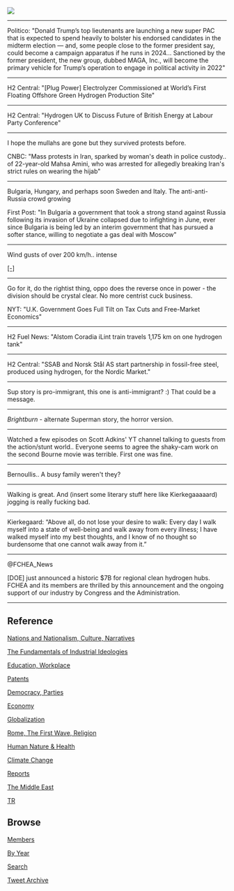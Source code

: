 <img src="https://drive.google.com/uc?export=view&id=1B2wf9R7AMH1d7Vw6e2mucLbIQ5NSjir7"/>

---

Politico: "Donald Trump’s top lieutenants are launching a new super
PAC that is expected to spend heavily to bolster his endorsed
candidates in the midterm election — and, some people close to the
former president say, could become a campaign apparatus if he runs in
2024... Sanctioned by the former president, the new group, dubbed
MAGA, Inc., will become the primary vehicle for Trump’s operation to
engage in political activity in 2022"

---

H2 Central: "[Plug Power] Electrolyzer Commissioned at World’s First
Floating Offshore Green Hydrogen Production Site"

---

H2 Central: "Hydrogen UK to Discuss Future of British Energy at Labour
Party Conference"

---

I hope the mullahs are gone but they survived protests before. 

CNBC: "Mass protests in Iran, sparked by woman's death in police
custody.. of 22-year-old Mahsa Amini, who was arrested for allegedly
breaking Iran's strict rules on wearing the hijab"

---

Bulgaria, Hungary, and perhaps soon Sweden and Italy. The
anti-anti-Russia crowd growing

First Post: "In Bulgaria a government that took a strong stand against
Russia following its invasion of Ukraine collapsed due to infighting
in June, ever since Bulgaria is being led by an interim government
that has pursued a softer stance, willing to negotiate a gas deal with
Moscow"

---

Wind gusts of over 200 km/h.. intense

[[-]](https://pbs.twimg.com/media/FdW9gavXoAA3im2?format=jpg&name=small)

---

Go for it, do the rightist thing, oppo does the reverse once in power - 
the division should be crystal clear. No more centrist cuck business.

NYT: "U.K. Government Goes Full Tilt on Tax Cuts and Free-Market Economics"

---

H2 Fuel News: "Alstom Coradia iLint train travels 1,175 km on one
hydrogen tank"

---

H2 Central: "SSAB and Norsk Stål AS start partnership in fossil-free
steel, produced using hydrogen, for the Nordic Market."

---

Sup story is pro-immigrant, this one is anti-immigrant? :) That could
be a message.

---

*Brightburn* - alternate Superman story, the horror version.  

---

Watched a few episodes on Scott Adkins' YT channel talking to guests
from the action/stunt world.. Everyone seems to agree the shaky-cam
work on the second Bourne movie was terrible. First one was fine.

---

Bernoullis.. A busy family weren't they?

---

Walking is great. And (insert some literary stuff here like
Kierkegaaaaard) jogging is really fucking bad.

---

Kierkegaard: “Above all, do not lose your desire to walk: Every day I
walk myself into a state of well-being and walk away from every
illness; I have walked myself into my best thoughts, and I know of no
thought so burdensome that one cannot walk away from it.”

---

@FCHEA_News

[DOE] just announced a historic $7B for regional clean hydrogen
hubs. FCHEA and its members are thrilled by this announcement and the
ongoing support of our industry by Congress and the Administration.

---

## Reference

[Nations and Nationalism, Culture, Narratives](2013/02/nations-and-nationalism.html)

[The Fundamentals of Industrial Ideologies](2011/04/fundamentals-of-industrial-ideologies.html)

[Education, Workplace](2017/09/education-workplace.html)

[Patents](2018/09/patents.html)

[Democracy, Parties](2016/11/democracy.html)

[Economy](2018/05/economy.html)

[Globalization](2018/09/globalization.html)

[Rome, The First Wave, Religion](2017/12/rome.html)

[Human Nature & Health](2020/07/human-nature.html)

[Climate Change](2018/12/climate.html)

[Reports](2019/05/reports.html)

[The Middle East](2019/07/middleeast.html)

[TR](../tr)

## Browse

[Members](2022/08/members.html)

[By Year](years.html)

[Search](search.html)

[Tweet Archive](tweets/index.html)

